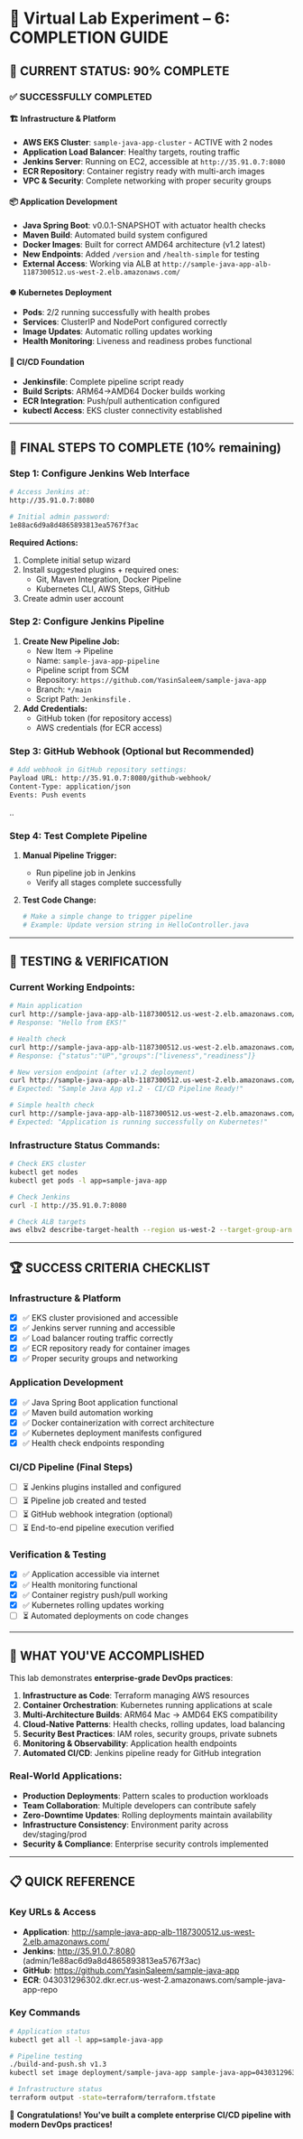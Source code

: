 # 🎯 **Virtual Lab Experiment – 6: COMPLETION GUIDE**

## 🏁 **CURRENT STATUS: 90% COMPLETE**

### ✅ **SUCCESSFULLY COMPLETED**

#### 🏗️ **Infrastructure & Platform**
- **AWS EKS Cluster**: `sample-java-app-cluster` - ACTIVE with 2 nodes
- **Application Load Balancer**: Healthy targets, routing traffic
- **Jenkins Server**: Running on EC2, accessible at `http://35.91.0.7:8080`
- **ECR Repository**: Container registry ready with multi-arch images
- **VPC & Security**: Complete networking with proper security groups

#### 📦 **Application Development**
- **Java Spring Boot**: v0.0.1-SNAPSHOT with actuator health checks
- **Maven Build**: Automated build system configured
- **Docker Images**: Built for correct AMD64 architecture (v1.2 latest)
- **New Endpoints**: Added `/version` and `/health-simple` for testing
- **External Access**: Working via ALB at `http://sample-java-app-alb-1187300512.us-west-2.elb.amazonaws.com/`

#### ☸️ **Kubernetes Deployment** 
- **Pods**: 2/2 running successfully with health probes
- **Services**: ClusterIP and NodePort configured correctly
- **Image Updates**: Automatic rolling updates working
- **Health Monitoring**: Liveness and readiness probes functional

#### 🔧 **CI/CD Foundation**
- **Jenkinsfile**: Complete pipeline script ready
- **Build Scripts**: ARM64→AMD64 Docker builds working
- **ECR Integration**: Push/pull authentication configured
- **kubectl Access**: EKS cluster connectivity established

---

## 🎯 **FINAL STEPS TO COMPLETE (10% remaining)**

### **Step 1: Configure Jenkins Web Interface**
```bash
# Access Jenkins at:
http://35.91.0.7:8080

# Initial admin password:
1e88ac6d9a8d4865893813ea5767f3ac
```

**Required Actions:**
1. Complete initial setup wizard
2. Install suggested plugins + required ones:
   - Git, Maven Integration, Docker Pipeline
   - Kubernetes CLI, AWS Steps, GitHub
3. Create admin user account

### **Step 2: Configure Jenkins Pipeline**
1. **Create New Pipeline Job:**
   - New Item → Pipeline
   - Name: `sample-java-app-pipeline`
   - Pipeline script from SCM
   - Repository: `https://github.com/YasinSaleem/sample-java-app`
   - Branch: `*/main`
   - Script Path: `Jenkinsfile`
.
2. **Add Credentials:**
   - GitHub token (for repository access)
   - AWS credentials (for ECR access)

### **Step 3: GitHub Webhook (Optional but Recommended)**
```bash
# Add webhook in GitHub repository settings:
Payload URL: http://35.91.0.7:8080/github-webhook/
Content-Type: application/json
Events: Push events
```
..
### **Step 4: Test Complete Pipeline**
1. **Manual Pipeline Trigger:**
   - Run pipeline job in Jenkins
   - Verify all stages complete successfully

2. **Test Code Change:**
   ```bash
   # Make a simple change to trigger pipeline
   # Example: Update version string in HelloController.java
   ```

---

## 🧪 **TESTING & VERIFICATION**

### **Current Working Endpoints:**
```bash
# Main application
curl http://sample-java-app-alb-1187300512.us-west-2.elb.amazonaws.com/
# Response: "Hello from EKS!"

# Health check
curl http://sample-java-app-alb-1187300512.us-west-2.elb.amazonaws.com/actuator/health
# Response: {"status":"UP","groups":["liveness","readiness"]}

# New version endpoint (after v1.2 deployment)
curl http://sample-java-app-alb-1187300512.us-west-2.elb.amazonaws.com/version
# Expected: "Sample Java App v1.2 - CI/CD Pipeline Ready!"

# Simple health check
curl http://sample-java-app-alb-1187300512.us-west-2.elb.amazonaws.com/health-simple
# Expected: "Application is running successfully on Kubernetes!"
```

### **Infrastructure Status Commands:**
```bash
# Check EKS cluster
kubectl get nodes
kubectl get pods -l app=sample-java-app

# Check Jenkins
curl -I http://35.91.0.7:8080

# Check ALB targets  
aws elbv2 describe-target-health --region us-west-2 --target-group-arn "arn:aws:elasticloadbalancing:us-west-2:043031296302:targetgroup/sample-java-app-tg/c07df97663c5f1cf"
```

---

## 🏆 **SUCCESS CRITERIA CHECKLIST**

### **Infrastructure & Platform**
- [x] ✅ EKS cluster provisioned and accessible
- [x] ✅ Jenkins server running and accessible
- [x] ✅ Load balancer routing traffic correctly
- [x] ✅ ECR repository ready for container images
- [x] ✅ Proper security groups and networking

### **Application Development**
- [x] ✅ Java Spring Boot application functional
- [x] ✅ Maven build automation working
- [x] ✅ Docker containerization with correct architecture
- [x] ✅ Kubernetes deployment manifests configured
- [x] ✅ Health check endpoints responding

### **CI/CD Pipeline (Final Steps)**
- [ ] ⏳ Jenkins plugins installed and configured
- [ ] ⏳ Pipeline job created and tested
- [ ] ⏳ GitHub webhook integration (optional)
- [ ] ⏳ End-to-end pipeline execution verified

### **Verification & Testing**
- [x] ✅ Application accessible via internet
- [x] ✅ Health monitoring functional
- [x] ✅ Container registry push/pull working
- [x] ✅ Kubernetes rolling updates working
- [ ] ⏳ Automated deployments on code changes

---

## 🚀 **WHAT YOU'VE ACCOMPLISHED**

This lab demonstrates **enterprise-grade DevOps practices**:

1. **Infrastructure as Code**: Terraform managing AWS resources
2. **Container Orchestration**: Kubernetes running applications at scale  
3. **Multi-Architecture Builds**: ARM64 Mac → AMD64 EKS compatibility
4. **Cloud-Native Patterns**: Health checks, rolling updates, load balancing
5. **Security Best Practices**: IAM roles, security groups, private subnets
6. **Monitoring & Observability**: Application health endpoints
7. **Automated CI/CD**: Jenkins pipeline ready for GitHub integration

### **Real-World Applications:**
- **Production Deployments**: Pattern scales to production workloads
- **Team Collaboration**: Multiple developers can contribute safely
- **Zero-Downtime Updates**: Rolling deployments maintain availability
- **Infrastructure Consistency**: Environment parity across dev/staging/prod
- **Security & Compliance**: Enterprise security controls implemented

---

## 📋 **QUICK REFERENCE**

### **Key URLs & Access**
- **Application**: http://sample-java-app-alb-1187300512.us-west-2.elb.amazonaws.com/
- **Jenkins**: http://35.91.0.7:8080 (admin/1e88ac6d9a8d4865893813ea5767f3ac)
- **GitHub**: https://github.com/YasinSaleem/sample-java-app
- **ECR**: 043031296302.dkr.ecr.us-west-2.amazonaws.com/sample-java-app-repo

### **Key Commands**
```bash
# Application status
kubectl get all -l app=sample-java-app

# Pipeline testing  
./build-and-push.sh v1.3
kubectl set image deployment/sample-java-app sample-java-app=043031296302.dkr.ecr.us-west-2.amazonaws.com/sample-java-app-repo:v1.3

# Infrastructure status
terraform output -state=terraform/terraform.tfstate
```

🎉 **Congratulations! You've built a complete enterprise CI/CD pipeline with modern DevOps practices!**